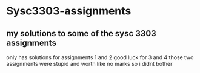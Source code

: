 # Sysc3303-assignments
my solutions to some of the sysc 3303 assignments
-------------------------------------------------
only has solutions for assignments 1 and 2
good luck for 3 and 4
those two assignments were stupid and worth like no marks so i didnt bother
